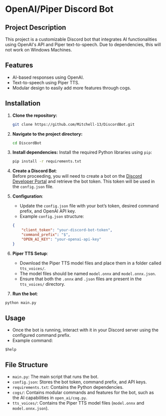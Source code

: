 # OpenAI/Piper Discord Bot

## Project Description
This project is a customizable Discord bot that integrates AI functionalities using OpenAI's API and Piper text-to-speech. Due to dependencies, this will not work on Windows Machines.

## Features
- AI-based responses using OpenAI.
- Text-to-speech using Piper TTS.
- Modular design to easily add more features through cogs.

## Installation

1. **Clone the repository:**
    ```bash
    git clone https://github.com/Mitchell-13/DiscordBot.git
    ```

2. **Navigate to the project directory:**
    ```bash
    cd DiscordBot
    ```

3. **Install dependencies:**
    Install the required Python libraries using `pip`:
    ```bash
    pip install -r requirements.txt
    ```

4. **Create a Discord Bot**:  
    Before proceeding, you will need to create a bot on the [Discord Developer Portal](https://discord.com/developers/applications) and retrieve the bot token. This token will be used in the `config.json` file.

5. **Configuration**:  
    - Update the `config.json` file with your bot’s token, desired command prefix, and OpenAI API key.
    - Example `config.json` structure:
    ```json
    {
        "client_token": "your-discord-bot-token",
        "command_prefix": "$",
        "OPEN_AI_KEY": "your-openai-api-key"
    }
    ```

6. **Piper TTS Setup**:  
   - Download the Piper TTS model files and place them in a folder called `tts_voices/`.
   - The model files should be named `model.onnx` and `model.onnx.json`.
   - Ensure that both the `.onnx` and `.json` files are present in the `tts_voices/` directory.

7. **Run the bot**:  
 ```bash
 python main.py
 ```

## Usage
- Once the bot is running, interact with it in your Discord server using the configured command prefix.
- Example command:
 ```
 $help
 ```

## File Structure
- `main.py`: The main script that runs the bot.
- `config.json`: Stores the bot token, command prefix, and API keys.
- `requirements.txt`: Contains the Python dependencies.
- `cogs/`: Contains modular commands and features for the bot, such as the AI capabilities in `open_ai/cog.py`.
- `tts_voices/`: Contains the Piper TTS model files (`model.onnx` and `model.onnx.json`).


